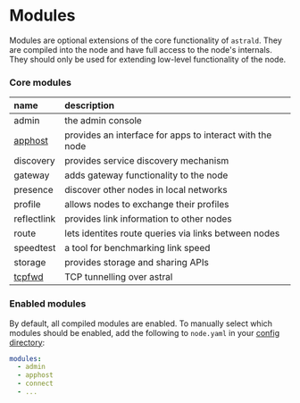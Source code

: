# Modules

Modules are optional extensions of the core functionality of `astrald`.
They are compiled into the node and have full access to the node's internals.
They should only be used for extending low-level functionality of the node.

### Core modules

| name                         | description                                              |
|:-----------------------------|:---------------------------------------------------------|
| admin                        | the admin console                                        |
| [apphost](apphost/README.md) | provides an interface for apps to interact with the node |
| discovery                    | provides service discovery mechanism                     |
| gateway                      | adds gateway functionality to the node                   |
| presence                     | discover other nodes in local networks                   |
| profile                      | allows nodes to exchange their profiles                  |
| reflectlink                  | provides link information to other nodes                 |
| route                        | lets identites route queries via links between nodes     |
| speedtest                    | a tool for benchmarking link speed                       |
| storage                      | provides storage and sharing APIs                        |
| [tcpfwd](tcpfwd/README.md)   | TCP tunnelling over astral                               |

### Enabled modules

By default, all compiled modules are enabled. To manually select which modules
should be enabled, add the following to `node.yaml` in your
[config directory](../docs/quickstart.md#config-directory):

```yaml
modules:
  - admin
  - apphost
  - connect
  - ...
```